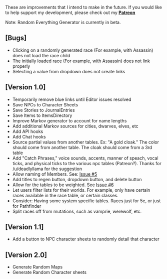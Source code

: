 These are improvements that I intend to make in the future. If you would like to help support my development, please check out my **[Patreon](https://www.patreon.com/darthcluck)**

Note: Random Everything Generator is currently in beta.

## [Bugs]
- Clicking on a randomly generated race (For example, with Assassin) does not load the race child
- The initially loaded race (For example, with Assassin) does not link properly
- Selecting a value from dropdown does not create links

## [Version 1.0]
- Temporarily remove blue links until Editor issues resolved
- Save NPCs to Character Sheets
- Save Stories to JournalEntries
- Save Items to ItemsDirectory
- Improve Markov generator to account for name lengths
- Add additional Markov sources for cities, dwarves, elves, etc
- Add API hooks
- Add Chat hooks
- Source partial values from another tables. Ex: "A gold cloak." The color should come from another table. The cloak should come from a 3rd table
- Add "Catch Phrases," voice sounds, accents, manner of speach, vocal ticks, and physical ticks to the various npc tables (Patreon?). Thanks for /u/deadlyllama for the suggestion
- Allow naming of Members. See: [Issue #5](https://github.com/adougherty/random-everything-generator/issues/5)
- Add titles to regen button, dropdown button, and delete button
- Allow for the tables to be weighted. See [Issue #6](https://github.com/adougherty/random-everything-generator/issues/6)
- Let users filter lists for their worlds. For example, only have certain races available in the race table, or certain classes.
- Consider: Having some system specific tables. Races just for 5e, or just for Pathfinder
- Split races off from mutations, such as vamprie, werewolf, etc.


## [Version 1.1]
- Add a button to NPC character sheets to randomly detail that character

## [Version 2.0]
- Generate Random Maps
- Generate Random Character sheets
